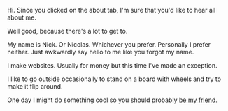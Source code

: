 Hi. Since you clicked on the about tab, I'm sure that you'd like to hear all about me.

Well good, because there's a lot to get to.

My name is Nick. Or Nicolas. Whichever you prefer. Personally I prefer neither. Just awkwardly say hello to me like you forgot my name.

I make websites. Usually for money but this time I've made an exception.

I like to go outside occasionally to stand on a board with wheels and try to make it flip around.

One day I might do something cool so you should probably [be my friend](https://x.com/nickkeilhere).
